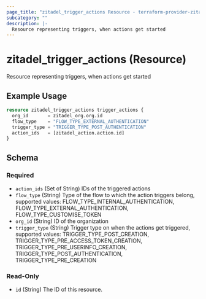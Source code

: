 ```yaml
---
page_title: "zitadel_trigger_actions Resource - terraform-provider-zitadel"
subcategory: ""
description: |-
  Resource representing triggers, when actions get started
---
```


# zitadel_trigger_actions (Resource)

Resource representing triggers, when actions get started

## Example Usage

```terraform
resource zitadel_trigger_actions trigger_actions {
  org_id       = zitadel_org.org.id
  flow_type    = "FLOW_TYPE_EXTERNAL_AUTHENTICATION"
  trigger_type = "TRIGGER_TYPE_POST_AUTHENTICATION"
  action_ids   = [zitadel_action.action.id]
}
```

<!-- schema generated by tfplugindocs -->
## Schema

### Required

- `action_ids` (Set of String) IDs of the triggered actions
- `flow_type` (String) Type of the flow to which the action triggers belong, supported values: FLOW_TYPE_INTERNAL_AUTHENTICATION, FLOW_TYPE_EXTERNAL_AUTHENTICATION, FLOW_TYPE_CUSTOMISE_TOKEN
- `org_id` (String) ID of the organization
- `trigger_type` (String) Trigger type on when the actions get triggered, supported values: TRIGGER_TYPE_POST_CREATION, TRIGGER_TYPE_PRE_ACCESS_TOKEN_CREATION, TRIGGER_TYPE_PRE_USERINFO_CREATION, TRIGGER_TYPE_POST_AUTHENTICATION, TRIGGER_TYPE_PRE_CREATION

### Read-Only

- `id` (String) The ID of this resource.